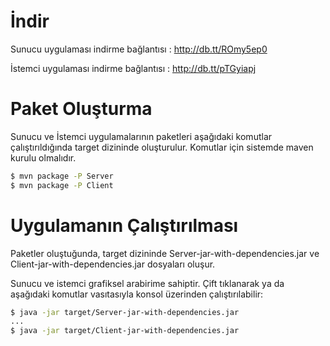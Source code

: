 İndir
=====

Sunucu uygulaması indirme bağlantısı : http://db.tt/ROmy5ep0

İstemci uygulaması indirme bağlantısı : http://db.tt/pTGyiapj

Paket Oluşturma
===============

Sunucu ve İstemci uygulamalarının paketleri aşağıdaki komutlar çalıştırıldığında
target dizininde oluşturulur. Komutlar için sistemde maven kurulu olmalıdır.

```bash
$ mvn package -P Server
$ mvn package -P Client
```

Uygulamanın Çalıştırılması
==========================

Paketler oluştuğunda, target dizininde Server-jar-with-dependencies.jar ve
Client-jar-with-dependencies.jar dosyaları oluşur.

Sunucu ve istemci grafiksel arabirime sahiptir. Çift tıklanarak ya da aşağıdaki
komutlar vasıtasıyla konsol üzerinden çalıştırılabilir:

```bash
$ java -jar target/Server-jar-with-dependencies.jar
...
$ java -jar target/Client-jar-with-dependencies.jar
```